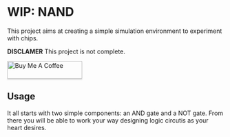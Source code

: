 # WIP: NAND

This project aims at creating a simple simulation environment to experiment with chips.

**DISCLAMER** This project is not complete.

<a href="https://www.buymeacoffee.com/pietromoro" target="_blank"><img src="https://www.buymeacoffee.com/assets/img/custom_images/orange_img.png" alt="Buy Me A Coffee" style="height: 41px !important;width: 174px !important;box-shadow: 0px 3px 2px 0px rgba(190, 190, 190, 0.5) !important;-webkit-box-shadow: 0px 3px 2px 0px rgba(190, 190, 190, 0.5) !important;" ></a>

## Usage

It all starts with two simple components: an AND gate and a NOT gate. From there you will be able to work your way designing logic circutis as your heart desires.
